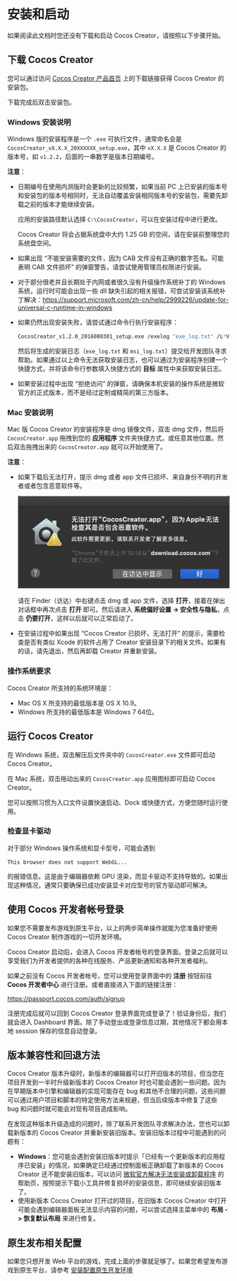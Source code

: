 # 安装和启动

如果阅读此文档时您还没有下载和启动 Cocos Creator，请按照以下步骤开始。

## 下载 Cocos Creator

您可以通过访问 [Cocos Creator 产品首页](https://www.cocos.com/creator/) 上的下载链接获得 Cocos Creator 的安装包。

下载完成后双击安装包。

### Windows 安装说明

Windows 版的安装程序是一个 `.exe` 可执行文件，通常命名会是 `CocosCreator_vX.X.X_20XXXXXX_setup.exe`，其中 `vX.X.X` 是 Cocos Creator 的版本号，如 `v1.2.2`，后面的一串数字是版本日期编号。

**注意**：

- 日期编号在使用内测版时会更新的比较频繁，如果当前 PC 上已安装的版本号和安装包的版本号相同时，无法自动覆盖安装相同版本号的安装包，需要先卸载之前的版本才能继续安装。

  应用的安装路径默认选择 `C:\CocosCreator`，可以在安装过程中进行更改。

  Cocos Creator 将会占据系统盘中大约 1.25 GB 的空间，请在安装前整理您的系统盘空间。

- 如果出现 “不能安装需要的文件，因为 CAB 文件没有正确的数字签名。可能表明 CAB 文件损坏” 的弹窗警告，请尝试使用管理员权限进行安装。

- 对于部分很老并且长期处于内网或者很久没有升级操作系统补丁的 Windows 系统，运行时可能会出现一些 dll 缺失引起的相关报错，可尝试安装该系统补丁解决：<https://support.microsoft.com/zh-cn/help/2999226/update-for-universal-c-runtime-in-windows>

- 如果仍然出现安装失败，请尝试通过命令行执行安装程序：

  ```bash
  CocosCreator_v1.2.0_2016080301_setup.exe /exelog "exe_log.txt" /L*V "msi_log.txt"
  ```

  然后将生成的安装日志（`exe_log.txt` 和 `msi_log.txt`）提交给开发团队寻求帮助。如果通过以上命令无法获取安装日志，也可以通过为安装程序创建一个快捷方式，并将该命令行参数填入快捷方式的 **目标** 属性中来获取安装日志。

- 如果安装过程中出现 “拒绝访问” 的弹窗，请确保本机安装的操作系统是微软官方的正式版本，而不是经过定制或精简的第三方版本。

### Mac 安装说明

Mac 版 Cocos Creator 的安装程序是 dmg 镜像文件，双击 dmg 文件，然后将 `CocosCreator.app` 拖拽到您的 **应用程序** 文件夹快捷方式，或任意其他位置。然后双击拖拽出来的 `CocosCreator.app` 就可以开始使用了。

**注意**：

- 如果下载后无法打开，提示 dmg 或者 app 文件已损坏、来自身份不明的开发者或者包含恶意软件等。

  ![](install/tooltip.png)

  请在 Finder（访达）中右键点击 dmg 或 app 文件，选择 **打开**，接着在弹出对话框中再次点击 **打开** 即可。然后请进入 **系统偏好设置 -> 安全性与隐私**，点击 **仍要打开**，这样以后就可以正常启动了。

- 在安装过程中如果出现 “Cocos Creator 已损坏，无法打开” 的提示，需要检查是否有类似 Xcode 的软件占用了 Creator 安装目录下的相关文件。如果有的话，请先退出，然后再卸载 Creator 并重新安装。

### 操作系统要求

Cocos Creator 所支持的系统环境是：

- Mac OS X 所支持的最低版本是 OS X 10.9。
- Windows 所支持的最低版本是 Windows 7 64位。

## 运行 Cocos Creator

在 Windows 系统，双击解压后文件夹中的 `CocosCreator.exe` 文件即可启动 Cocos Creator。

在 Mac 系统，双击拖动出来的 `CocosCreator.app` 应用图标即可启动 Cocos Creator。

您可以按照习惯为入口文件设置快速启动、Dock 或快捷方式，方便您随时运行使用。

### 检查显卡驱动

对于部分 Windows 操作系统和显卡型号，可能会遇到

```
This browser does not support WebGL...
```

的报错信息。这是由于编辑器依赖 GPU 渲染，而显卡驱动不支持导致的。如果出现这种情况，通常只要确保已成功安装显卡对应型号的官方驱动即可解决。

## 使用 Cocos 开发者帐号登录

如果您不需要发布游戏到原生平台，以上的两步简单操作就能为您准备好使用 Cocos Creator 制作游戏的一切开发环境。

Cocos Creator 启动后，会进入 Cocos 开发者帐号的登录界面。登录之后就可以享受我们为开发者提供的各种在线服务、产品更新通知和各种开发者福利。

如果之前没有 Cocos 开发者帐号，您可以使用登录界面中的 **注册** 按钮前往 **Cocos 开发者中心** 进行注册。或者直接进入下面的链接注册：

<https://passport.cocos.com/auth/signup>

注册完成后就可以回到 Cocos Creator 登录界面完成登录了！验证身份后，我们就会进入 Dashboard 界面。除了手动登出或登录信息过期，其他情况下都会用本地 session 保存的信息自动登录。

## 版本兼容性和回退方法

Cocos Creator 版本升级时，新版本的编辑器可以打开旧版本的项目，但当您在项目开发到一半时升级新版本的 Cocos Creator 时也可能会遇到一些问题。因为在早期版本中引擎和编辑器的实现可能存在 bug 和其他不合理的问题，这些问题可以通过用户项目和脚本的特定使用方法来规避，但当后续版本中修复了这些 bug 和问题时就可能会对现有项目造成影响。

在发现这种版本升级造成的问题时，除了联系开发团队寻求解决办法，您也可以卸载新版本的 Cocos Creator 并重新安装旧版本。安装旧版本过程中可能遇到的问题有：

- **Windows**：您可能会遇到安装旧版本时提示「已经有一个更新版本的应用程序已安装」的情况，如果确定已经通过控制面板正确卸载了新版本的 Cocos Creator 还不能安装旧版本，可以访问 [微软官方解决无法安装或卸载程序](https://support.microsoft.com/zh-cn/help/17588/windows-fix-problems-that-block-programs-being-installed-or-removed) 的帮助页，按照提示下载小工具并修复损坏的安装信息，即可继续安装旧版本了。
- 使用新版本 Cocos Creator 打开过的项目，在旧版本 Cocos Creator 中打开可能会遇到编辑器面板无法显示内容的问题，可以尝试选择主菜单中的 **布局 -> 恢复默认布局** 来进行修复。

## 原生发布相关配置

如果您只想开发 Web 平台的游戏，完成上面的步骤就足够了。如果您希望发布游戏到原生平台，请参考 [安装配置原生开发环境](../publish/setup-native-development.md)
